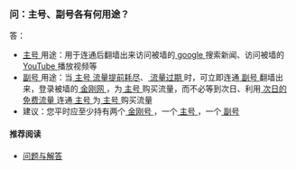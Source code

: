 ### 问：主号、副号各有何用途？ 
答：
- [ 主号 ](https://a2zitpro.github.io/web/主号)用途：用于连通后翻墙出来访问被墙的[ google ](https://google.com)搜索新闻、访问被墙的[ YouTube ](https://youtube.com)播放视频等
- [ 副号 ](https://a2zitpro.github.io/web/副号)用途：当[ 主号 ](https://a2zitpro.github.io/web/主号)[ 流量提前耗尽](https://a2zitpro.github.io/web/流量提前耗尽)、[ 流量过期 ](https://a2zitpro.github.io/web/流量过期)时，可立即连通[ 副号 ](https://a2zitpro.github.io/web/副号)翻墙出来，登录被墙的[ 金刚网 ](https://atozitpro.net)，为[ 主号 ](https://a2zitpro.github.io/web/主号)购买流量，而不必等到次日、利用[ 次日的免费流量 ](https://a2zitpro.github.io/web/免费流量)连通[ 主号 ](https://a2zitpro.github.io/web/主号)为[ 主号 ](https://a2zitpro.github.io/web/主号)购买流量
- 建议：您平时应至少持有两个[ 金刚号 ](https://a2zitpro.github.io/web/金刚号)，一个[ 主号 ](https://a2zitpro.github.io/web/主号)，一个[ 副号 ](https://a2zitpro.github.io/web/副号)
#### 推荐阅读
- [ 问题与解答 ](https://a2zitpro.github.io/web/问题与解答)
